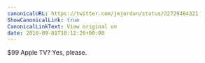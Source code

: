 ```yaml
---
canonicalURL: https://twitter.com/jmjordan/status/22729484321
ShowCanonicalLink: true
CanonicalLinkText: View original on
date: 2010-09-01T18:12:26+00:00
---
```

$99 Apple TV? Yes, please.
